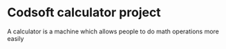 # Codsoft calculator project
A calculator is a machine which allows people to do math operations more easily
